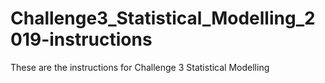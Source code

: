 # Challenge3_Statistical_Modelling_2019-instructions
These are the instructions for Challenge 3 Statistical Modelling
